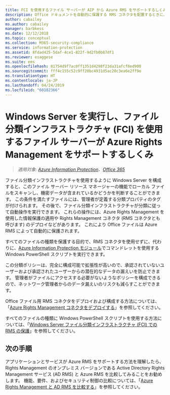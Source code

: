 ```yaml
---
title: FCI を使用するファイル サーバーが AIP から Azure RMS をサポートするしくみ
description: Office ドキュメントを自動的に保護する RMS コネクタを配置するときに、Windows Server ファイル分類インフラストラクチャがどのように Azure RMS で使用されるかについて説明します。
author: cabailey
ms.author: cabailey
manager: barbkess
ms.date: 12/12/2018
ms.topic: conceptual
ms.collection: M365-security-compliance
ms.service: information-protection
ms.assetid: 8fdad425-5daf-4ce1-822f-9d2fb0b87df1
ms.reviewer: esaggese
ms.suite: ems
ms.openlocfilehash: 81754d9f7ac0ff1351d4298f23da31afcf8ed900
ms.sourcegitcommit: fff4c155c52c9ff20bc4931d5ac20c3ea6e2ff9e
ms.translationtype: HT
ms.contentlocale: ja-JP
ms.lasthandoff: 04/24/2019
ms.locfileid: "60182366"
---
```

# <a name="how-file-servers-that-run-windows-server-and-use-file-classification-infrastructure-fci-support-azure-rights-management"></a>Windows Server を実行し、ファイル分類インフラストラクチャ (FCI) を使用するファイル サーバーが Azure Rights Management をサポートするしくみ

>*適用対象: [Azure Information Protection](https://azure.microsoft.com/pricing/details/information-protection)、[Office 365](https://download.microsoft.com/download/E/C/F/ECF42E71-4EC0-48FF-AA00-577AC14D5B5C/Azure_Information_Protection_licensing_datasheet_EN-US.pdf)*


ファイル分類インフラストラクチャを使用するように Windows Server を構成すると、このファイル サーバー リソース マネージャーの機能でローカル ファイルをスキャンし、機密データが含まれているかどうかを判断することができます。 この条件を満たすファイルには、管理者が定義する分類プロパティのタグが付けられます。 その後で、ファイル分類インフラストラクチャが分類に従って自動操作を実行できます。 これらの操作には、Azure Rights Management を使用した情報保護の適用や Rights Management コネクタ (RMS コネクタとも呼びます) のデプロイなどがあります。 これにより Office ファイルは Azure RMS によって自動的に保護されます。

すべてのファイルの種類を保護する目的で、RMS コネクタを使用せずに、代わりに、[Azure Information Protection モジュール](./rms-client/client-admin-guide-powershell.md)でコマンドレットを使用する Windows PowerShell スクリプトを実行できます。

この分類ポリシーは、完全に構成可能で拡張性が高いので、承認されていないユーザーおよび承認されたユーザーからの潜在的なデータの漏えいを防止できます。 管理者がファイルにアクセスする必要がないようなポリシーを構成できるので、ネットワーク管理者からのデータ漏えいのリスクも減らすことができます。

Office ファイル用 RMS コネクタをデプロイおよび構成する方法については、「[Azure Rights Management コネクタをデプロイする](deploy-rms-connector.md)」を参照してください。

すべてのファイルの種類に Windows PowerShell スクリプトを使用する方法については、「[Windows Server ファイル分類インフラストラクチャ &#40;FCI&#41; での RMS の保護](./rms-client/configure-fci.md)」を参照してください。



## <a name="next-steps"></a>次の手順
アプリケーションとサービスが Azure RMS をサポートする方法を理解したら、Rights Management のオンプレミス バージョンである Active Directory Rights Management サービス (AD RMS) と Azure RMS を比較してみることをお勧めします。 機能、要件、およびセキュリティ制御の比較については、「[Azure Rights Management と AD RMS を比較する](compare-on-premise.md)」を参照してください。


